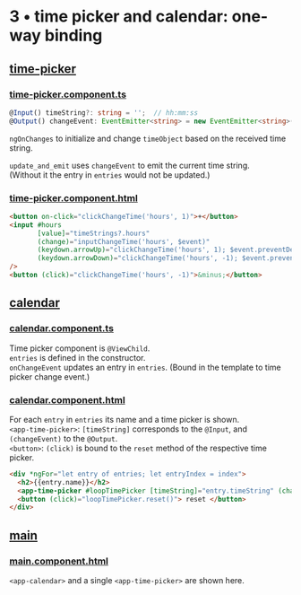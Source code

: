 # 3 &bull; time picker and calendar: one-way binding


## [time-picker](time-picker)

### [time-picker.component.ts](time-picker/time-picker.component.ts)

```typescript
@Input() timeString?: string = '';  // hh:mm:ss
@Output() changeEvent: EventEmitter<string> = new EventEmitter<string>();
```

`ngOnChanges` to initialize and change `timeObject` based on the received time string.

`update_and_emit` uses `changeEvent` to emit the current time string.<br>
(Without it the entry in `entries` would not be updated.)

### [time-picker.component.html](time-picker/time-picker.component.html)

```html
<button on-click="clickChangeTime('hours', 1)">+</button>
<input #hours
       [value]="timeStrings?.hours"
       (change)="inputChangeTime('hours', $event)"
       (keydown.arrowUp)="clickChangeTime('hours', 1); $event.preventDefault()"
       (keydown.arrowDown)="clickChangeTime('hours', -1); $event.preventDefault()"
/>
<button (click)="clickChangeTime('hours', -1)">&minus;</button>
```


## [calendar](calendar)

### [calendar.component.ts](calendar/calendar.component.ts)

Time picker component is `@ViewChild`.<br>
`entries` is defined in the constructor.<br>
`onChangeEvent` updates an entry in `entries`. (Bound in the template to time picker change event.)

### [calendar.component.html](calendar/calendar.component.html)

For each `entry` in `entries` its name and a time picker is shown.<br>
`<app-time-picker>`: `[timeString]` corresponds to the `@Input`, and `(changeEvent)` to the `@Output`.<br>
`<button>`: `(click)` is bound to the `reset` method of the respective time picker.

```html
<div *ngFor="let entry of entries; let entryIndex = index">
  <h2>{{entry.name}}</h2>
  <app-time-picker #loopTimePicker [timeString]="entry.timeString" (changeEvent)="onChangeEvent($event, entryIndex)"></app-time-picker>
  <button (click)="loopTimePicker.reset()"> reset </button>
</div>
```


## [main](main)

### [main.component.html](main/main.component.html)

`<app-calendar>` and a single `<app-time-picker>` are shown here.
